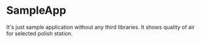 # SampleApp
It's just sample application without any third libraries. It shows quality of air for selected polish station.
